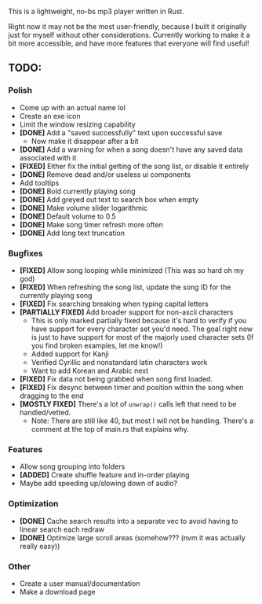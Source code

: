 This is a lightweight, no-bs mp3 player written in Rust.

Right now it may not be the most user-friendly, because I built it originally just for myself without other considerations. Currently working to make it a bit more accessible, and have more features that everyone will find useful!
## TODO:
### Polish
- Come up with an actual name lol
- Create an exe icon
- Limit the window resizing capability
- **\[DONE\]** Add a "saved successfully" text upon successful save
	- Now make it disappear after a bit
- **\[DONE\]** Add a warning for when a song doesn't have any saved data associated with it
- **\[FIXED\]** Either fix the initial getting of the song list, or disable it entirely
- **\[DONE\]** Remove dead and/or useless ui components
- Add tooltips
- **\[DONE\]** Bold currently playing song
- **\[DONE\]** Add greyed out text to search box when empty
- **\[DONE\]** Make volume slider logarithmic
- **\[DONE\]** Default volume to 0.5
- **\[DONE\]** Make song timer refresh more often
- **\[DONE\]** Add long text truncation
### Bugfixes
- **\[FIXED\]** Allow song looping while minimized (This was so hard oh my god)
- **\[FIXED\]** When refreshing the song list, update the song ID for the currently playing song
- **\[FIXED\]** Fix searching breaking when typing capital letters
- **\[PARTIALLY FIXED\]** Add broader support for non-ascii characters
	- This is only marked partially fixed because it's hard to verify if you have support for every character set you'd need. The goal right now is just to have support for most of the majorly used character sets (If you find broken examples, let me know!)
	- Added support for Kanji
	- Verified Cyrillic and nonstandard latin characters work
	- Want to add Korean and Arabic next
- **\[FIXED\]** Fix data not being grabbed when song first loaded.
- **\[FIXED\]** Fix desync between timer and position within the song when dragging to the end
- **\[MOSTLY FIXED\]** There's a lot of `unwrap()` calls left that need to be handled/vetted.
	- Note: There are still like 40, but most I will not be handling. There's a comment at the top of main.rs that explains why.
### Features
- Allow song grouping into folders
- **\[ADDED\]** Create shuffle feature and in-order playing
- Maybe add speeding up/slowing down of audio?
### Optimization
- **\[DONE\]** Cache search results into a separate vec to avoid having to linear search each redraw
- **\[DONE\]** Optimize large scroll areas (somehow??? (nvm it was actually really easy))
### Other
- Create a user manual/documentation
- Make a download page
